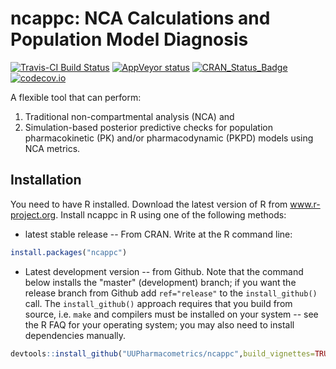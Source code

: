 ncappc: NCA Calculations and Population Model Diagnosis
======

[![Travis-CI Build Status](https://travis-ci.org/UUPharmacometrics/ncappc.svg?branch=master)](https://travis-ci.org/UUPharmacometrics/ncappc)
[![AppVeyor status](https://ci.appveyor.com/api/projects/status/q84ds9j9jbl30s2q?svg=true)](https://ci.appveyor.com/project/andrewhooker/ncappc)
[![CRAN_Status_Badge](http://www.r-pkg.org/badges/version/ncappc)](https://CRAN.R-project.org/package=ncappc)
[![codecov.io](https://codecov.io/github/UUPharmacometrics/ncappc/coverage.svg?branch=master)](https://codecov.io/github/UUPharmacometrics/ncappc?branch=master)

A flexible tool that can perform: 
1. Traditional non-compartmental analysis (NCA) and 
2. Simulation-based posterior predictive checks for population
    pharmacokinetic (PK) and/or pharmacodynamic (PKPD) models using NCA metrics. 
    
## Installation

You need to have R installed.  Download the latest version of R from www.r-project.org.
Install ncappc in R using one of the following methods:

* latest stable release -- From CRAN.  Write at the R command line:

```r
install.packages("ncappc")
```

* Latest development version -- from Github. Note that the command below installs the "master" 
(development) branch; if you want the release branch from Github add `ref="release"` to the
`install_github()` call. The `install_github()` approach requires that you build from source, 
i.e. `make` and compilers must be installed on your system -- see the R FAQ for your operating system; 
you may also need to install dependencies manually.

```r
devtools::install_github("UUPharmacometrics/ncappc",build_vignettes=TRUE)
```


